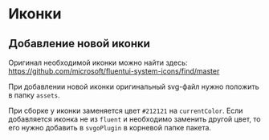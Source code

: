 # Иконки

## Добавление новой иконки

Оригинал необходимой иконки можно найти здесь: https://github.com/microsoft/fluentui-system-icons/find/master

При добавлении новой иконки оригинальный svg-файл нужно положить в папку `assets`.

При сборке у иконки заменяется цвет `#212121` на `currentColor`. Если добавляется иконка не из `fluent` и необходимо заменить другой цвет, то его нужно добавить в `svgoPlugin` в корневой папке пакета.
